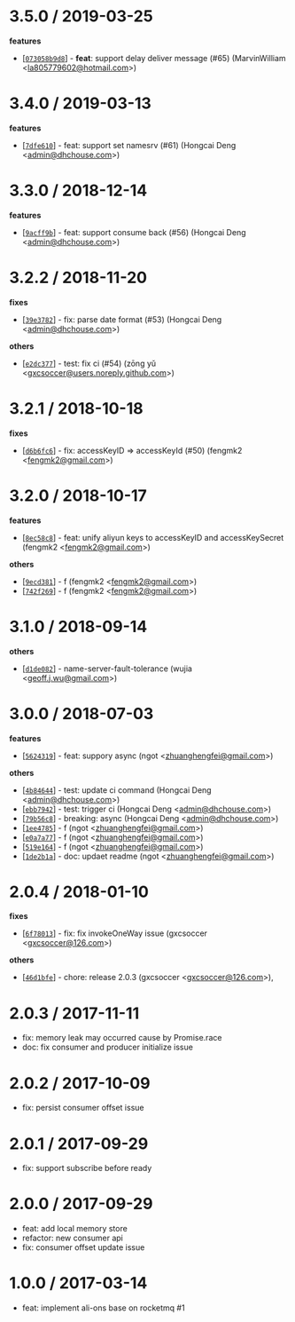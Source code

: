 
3.5.0 / 2019-03-25
==================

**features**
  * [[`073058b9d8`](https://github.com/ali-sdk/ali-ons/commit/073058b9d8)] - **feat**: support delay deliver message (#65) (MarvinWilliam <<la805779602@hotmail.com>>)

3.4.0 / 2019-03-13
==================

**features**
  * [[`7dfe610`](http://github.com/ali-sdk/ali-ons/commit/7dfe6105f41d7478d587732e3ed9c14e2b96e1bb)] - feat: support set namesrv (#61) (Hongcai Deng <<admin@dhchouse.com>>)

3.3.0 / 2018-12-14
==================

**features**
  * [[`9acff9b`](http://github.com/ali-sdk/ali-ons/commit/9acff9b91c0325ed88ad634ae15161f62dceb574)] - feat: support consume back (#56) (Hongcai Deng <<admin@dhchouse.com>>)

3.2.2 / 2018-11-20
==================

**fixes**
  * [[`39e3782`](http://github.com/ali-sdk/ali-ons/commit/39e37827c8eac0c16e1fb5ecd64792da331673f3)] - fix: parse date format (#53) (Hongcai Deng <<admin@dhchouse.com>>)

**others**
  * [[`e2dc377`](http://github.com/ali-sdk/ali-ons/commit/e2dc377babb3a420e2dfc99a33bf6118979825ff)] - test: fix ci (#54) (zōng yǔ <<gxcsoccer@users.noreply.github.com>>)

3.2.1 / 2018-10-18
==================

**fixes**
  * [[`d6b6fc6`](http://github.com/ali-sdk/ali-ons/commit/d6b6fc61d049c5925c65913c299d0b423573d4b6)] - fix: accessKeyID => accessKeyId (#50) (fengmk2 <<fengmk2@gmail.com>>)

3.2.0 / 2018-10-17
==================

**features**
  * [[`8ec58c8`](http://github.com/ali-sdk/ali-ons/commit/8ec58c8f773633a4f1bb0341306d89afda1972e5)] - feat: unify aliyun keys to accessKeyID and accessKeySecret (fengmk2 <<fengmk2@gmail.com>>)

**others**
  * [[`9ecd381`](http://github.com/ali-sdk/ali-ons/commit/9ecd381f7079d7be6f2551a6baabfc51cdefde46)] - f (fengmk2 <<fengmk2@gmail.com>>)
  * [[`742f269`](http://github.com/ali-sdk/ali-ons/commit/742f269534c2e30f0772663ca3690ad000d9c75e)] - f (fengmk2 <<fengmk2@gmail.com>>)

3.1.0 / 2018-09-14
==================

**others**
  * [[`d1de082`](http://github.com/ali-sdk/ali-ons/commit/d1de0823fcc860ae12133a0026ddcfe2105db82d)] - name-server-fault-tolerance (wujia <<geoff.j.wu@gmail.com>>)

3.0.0 / 2018-07-03
==================

**features**
  * [[`5624319`](http://github.com/ali-sdk/ali-ons/commit/56243195ad838b88932be8b5e5c1f2f6a2eb3d4f)] - feat: suppory async (ngot <<zhuanghengfei@gmail.com>>)

**others**
  * [[`4b84644`](http://github.com/ali-sdk/ali-ons/commit/4b846446ceec7f175a363ef3dd011f67dc2dcaea)] - test: update ci command (Hongcai Deng <<admin@dhchouse.com>>)
  * [[`ebb7942`](http://github.com/ali-sdk/ali-ons/commit/ebb7942269662843357ce4070a19628c6d51fe88)] - test: trigger ci (Hongcai Deng <<admin@dhchouse.com>>)
  * [[`79b56c8`](http://github.com/ali-sdk/ali-ons/commit/79b56c86f03a957cad4442e52ddae8e49389ab57)] - breaking: async (Hongcai Deng <<admin@dhchouse.com>>)
  * [[`1ee4785`](http://github.com/ali-sdk/ali-ons/commit/1ee47857f4846a4d70b33b60234972651d1c37d3)] - f (ngot <<zhuanghengfei@gmail.com>>)
  * [[`e0a7a77`](http://github.com/ali-sdk/ali-ons/commit/e0a7a77e0830a04c020c7a2762f32a2f210ef426)] - f (ngot <<zhuanghengfei@gmail.com>>)
  * [[`519e164`](http://github.com/ali-sdk/ali-ons/commit/519e1641e224deec08504ccf60ca4fa05e01788b)] - f (ngot <<zhuanghengfei@gmail.com>>)
  * [[`1de2b1a`](http://github.com/ali-sdk/ali-ons/commit/1de2b1a6cdc46fd19faeceda50d89c2f2928144d)] - doc: updaet readme (ngot <<zhuanghengfei@gmail.com>>)

2.0.4 / 2018-01-10
==================

**fixes**
  * [[`6f78013`](http://github.com/ali-sdk/ali-ons/commit/6f780131b713465827588ac3ee866b9e2b2bd2ae)] - fix: fix invokeOneWay issue (gxcsoccer <<gxcsoccer@126.com>>)

**others**
  * [[`46d1bfe`](http://github.com/ali-sdk/ali-ons/commit/46d1bfe4cd5af83aa814d2a6dfd490efde5172bc)] - chore: release 2.0.3 (gxcsoccer <<gxcsoccer@126.com>>),

2.0.3 / 2017-11-11
==================

  * fix: memory leak may occurred cause by Promise.race
  * doc: fix consumer and producer initialize issue

2.0.2 / 2017-10-09
==================

  * fix: persist consumer offset issue

2.0.1 / 2017-09-29
==================

  * fix: support subscribe before ready

2.0.0 / 2017-09-29
==================

  * feat: add local memory store
  * refactor: new consumer api
  * fix: consumer offset update issue

1.0.0 / 2017-03-14
==================

  * feat: implement ali-ons base on rocketmq #1

